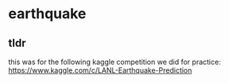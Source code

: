 # earthquake

## tldr
this was for the following kaggle competition we did for practice: https://www.kaggle.com/c/LANL-Earthquake-Prediction

